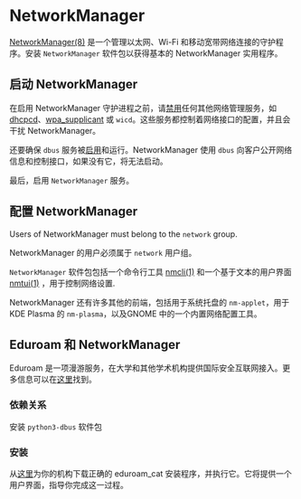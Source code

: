 # NetworkManager

[NetworkManager(8)](https://man.voidlinux.org/NetworkManager.8) 是一个管理以太网、Wi-Fi 和移动宽带网络连接的守护程序。安装 `NetworkManager` 软件包以获得基本的 NetworkManager 实用程序。

## 启动 NetworkManager

在启用 NetworkManager 守护进程之前，请[禁用](../services/index.md)任何其他网络管理服务，如 [dhcpcd](./index.md#dhcpcd)、[wpa_supplicant](./wpa_supplicant.md) 或 `wicd`。这些服务都控制着网络接口的配置，并且会干扰 NetworkManager。


还要确保 `dbus` 服务被[启用](../services/index.md)和运行。NetworkManager 使用 `dbus` 向客户公开网络信息和控制接口，如果没有它，将无法启动。

最后，启用 `NetworkManager` 服务。

## 配置 NetworkManager

Users of NetworkManager must belong to the `network` group.

NetworkManager 的用户必须属于 `network` 用户组。

`NetworkManager` 软件包包括一个命令行工具 [nmcli(1)](https://man.voidlinux.org/nmcli.1) 和一个基于文本的用户界面 [nmtui(1)](https://man.voidlinux.org/nmtui.1) ，用于控制网络设置.

NetworkManager 还有许多其他的前端，包括用于系统托盘的 `nm-applet`，用于 KDE Plasma 的 `nm-plasma`，以及GNOME 中的一个内置网络配置工具。


## Eduroam 和 NetworkManager

Eduroam 是一项漫游服务，在大学和其他学术机构提供国际安全互联网接入。更多信息可以在[这里](https://eduroam.org/)找到。


### 依赖关系

安装 `python3-dbus` 软件包

### 安装

从[这里](https://cat.eduroam.org/)为你的机构下载正确的 eduroam_cat 安装程序，并执行它。它将提供一个用户界面，指导你完成这一过程。
